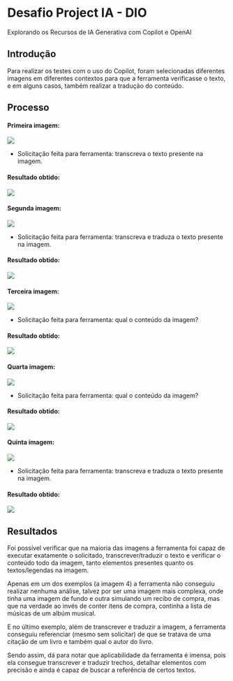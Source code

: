 
# Desafio Project IA - DIO


Explorando os Recursos de IA Generativa com Copilot e OpenAI
## Introdução

Para realizar os testes com o uso do Copilot, foram selecionadas diferentes imagens em diferentes contextos para que a ferramenta verificasse o texto, e em alguns casos, também realizar a tradução do conteúdo.
## Processo

#### Primeira imagem:

<img src="/inputs/image1.jpg">

- Solicitação feita para ferramenta: transcreva o texto presente na imagem.

#### Resultado obtido:

<img src="/output/output1.png">

#### Segunda imagem:

<img src="/inputs/image2.jpg">

- Solicitação feita para ferramenta: transcreva e traduza o texto presente na imagem.

#### Resultado obtido:

<img src="/output/output2.png">

#### Terceira imagem:

<img src="/inputs/image3.jpg">

- Solicitação feita para ferramenta: qual o conteúdo da imagem?

#### Resultado obtido:

<img src="/output/output3.png">

#### Quarta imagem:

<img src="/inputs/image4.jpg">

- Solicitação feita para ferramenta: qual o conteúdo da imagem?

#### Resultado obtido:

<img src="/output/output4.png">

#### Quinta imagem:

<img src="/inputs/image5.jpg">

- Solicitação feita para ferramenta: transcreva e traduza o texto presente na imagem.

#### Resultado obtido:

<img src="/output/output5.png">

## Resultados

Foi possível verificar que na maioria das imagens a ferramenta foi capaz de executar exatamente o solicitado, transcrever/traduzir o texto e verificar o conteúdo todo da imagem, tanto elementos presentes quanto os textos/legendas na imagem. 

Apenas em um dos exemplos (a imagem 4) a ferramenta não conseguiu realizar nenhuma análise, talvez por ser uma imagem mais complexa, onde tinha uma imagem de fundo e outra simulando um recibo de compra, mas que na verdade ao invés de conter itens de compra, continha a lista de músicas de um albúm musical. 

E no último exemplo, além de transcrever e traduzir a imagem, a ferramenta conseguiu referenciar (mesmo sem solicitar) de que se tratava de uma citação de um livro e também qual o autor do livro. 

Sendo assim, dá para notar que aplicabilidade da ferramenta é imensa, pois ela consegue transcrever e traduzir trechos, detalhar elementos com precisão e ainda é capaz de buscar a referência de certos textos. 



